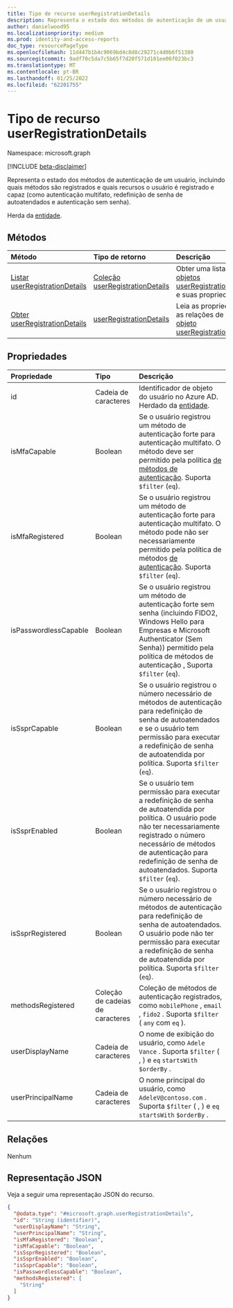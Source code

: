 ```yaml
---
title: Tipo de recurso userRegistrationDetails
description: Representa o estado dos métodos de autenticação de um usuário, incluindo quais métodos são registrados e quais recursos o usuário é registrado e capaz (como autenticação multifato, redefinição de senha de autoatendados e autenticação sem senha).
author: danielwood95
ms.localizationpriority: medium
ms.prod: identity-and-access-reports
doc_type: resourcePageType
ms.openlocfilehash: 11d447b1b4c9069bd4c8d8c29271c4d0b6f51380
ms.sourcegitcommit: 9adf70c5da7c5b65f7d20f571d101ee06f023bc3
ms.translationtype: MT
ms.contentlocale: pt-BR
ms.lasthandoff: 01/25/2022
ms.locfileid: "62201755"
---
```

# <a name="userregistrationdetails-resource-type"></a>Tipo de recurso userRegistrationDetails

Namespace: microsoft.graph

[!INCLUDE [beta-disclaimer](../../includes/beta-disclaimer.md)]

Representa o estado dos métodos de autenticação de um usuário, incluindo quais métodos são registrados e quais recursos o usuário é registrado e capaz (como autenticação multifato, redefinição de senha de autoatendados e autenticação sem senha).

Herda da [entidade](../resources/entity.md).

## <a name="methods"></a>Métodos
|Método|Tipo de retorno|Descrição|
|:---|:---|:---|
|[Listar userRegistrationDetails](../api/authenticationmethodsroot-list-userregistrationdetails.md)|[Coleção userRegistrationDetails](../resources/userregistrationdetails.md)|Obter uma lista dos [objetos userRegistrationDetails](../resources/userregistrationdetails.md) e suas propriedades.|
|[Obter userRegistrationDetails](../api/userregistrationdetails-get.md)|[userRegistrationDetails](../resources/userregistrationdetails.md)|Leia as propriedades e as relações de um [objeto userRegistrationDetails.](../resources/userregistrationdetails.md)|

## <a name="properties"></a>Propriedades
|Propriedade|Tipo|Descrição|
|:---|:---|:---|
|id|Cadeia de caracteres|Identificador de objeto do usuário no Azure AD. Herdado da [entidade](../resources/entity.md).|
|isMfaCapable|Boolean|Se o usuário registrou um método de autenticação forte para autenticação multifato. O método deve ser permitido pela política [de métodos de autenticação](../resources/authenticationmethodspolicy.md). Suporta `$filter` (`eq`).|
|isMfaRegistered|Boolean|Se o usuário registrou um método de autenticação forte para autenticação multifato. O método pode não ser necessariamente permitido pela política de métodos [de autenticação](../resources/authenticationmethodspolicy.md).  Suporta `$filter` (`eq`).|
|isPasswordlessCapable|Boolean|Se o usuário registrou um método de autenticação forte sem senha (incluindo FIDO2, Windows Hello para Empresas e Microsoft Authenticator (Sem Senha)) permitido pela política de métodos de autenticação [.](../resources/authenticationmethodspolicy.md) Suporta `$filter` (`eq`).|
|isSsprCapable|Boolean|Se o usuário registrou o número necessário de métodos de autenticação para redefinição de senha de autoatendados e se o usuário tem permissão para executar a redefinição de senha de autoatendida por política. Suporta `$filter` (`eq`).|
|isSsprEnabled|Boolean|Se o usuário tem permissão para executar a redefinição de senha de autoatendida por política. O usuário pode não ter necessariamente registrado o número necessário de métodos de autenticação para redefinição de senha de autoatendados. Suporta `$filter` (`eq`).|
|isSsprRegistered|Boolean|Se o usuário registrou o número necessário de métodos de autenticação para redefinição de senha de autoatendados. O usuário pode não ter permissão para executar a redefinição de senha de autoatendida por política. Suporta `$filter` (`eq`).|
|methodsRegistered|Coleção de cadeias de caracteres|Coleção de métodos de autenticação registrados, como `mobilePhone` , `email` , `fido2` . Suporta `$filter` ( `any` com `eq` ).|
|userDisplayName|Cadeia de caracteres| O nome de exibição do usuário, como `Adele Vance` . Suporta `$filter` ( , ) e `eq` `startsWith` `$orderBy` .|
|userPrincipalName|Cadeia de caracteres|O nome principal do usuário, como `AdeleV@contoso.com` . Suporta `$filter` ( , ) e `eq` `startsWith` `$orderBy` .|

## <a name="relationships"></a>Relações
Nenhum

## <a name="json-representation"></a>Representação JSON
Veja a seguir uma representação JSON do recurso.
<!-- {
  "blockType": "resource",
  "keyProperty": "id",
  "@odata.type": "microsoft.graph.userRegistrationDetails",
  "baseType": "microsoft.graph.entity",
  "openType": false
}
-->
``` json
{
  "@odata.type": "#microsoft.graph.userRegistrationDetails",
  "id": "String (identifier)",
  "userDisplayName": "String",
  "userPrincipalName": "String",
  "isMfaRegistered": "Boolean",
  "isMfaCapable": "Boolean",
  "isSsprRegistered": "Boolean",
  "isSsprEnabled": "Boolean",
  "isSsprCapable": "Boolean",
  "isPasswordlessCapable": "Boolean",
  "methodsRegistered": [
    "String"
  ]
}
```

